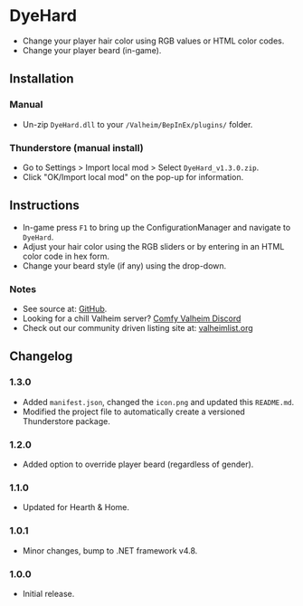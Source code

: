 ﻿# DyeHard

  * Change your player hair color using RGB values or HTML color codes.
  * Change your player beard (in-game).

## Installation

### Manual

  * Un-zip `DyeHard.dll` to your `/Valheim/BepInEx/plugins/` folder.

### Thunderstore (manual install)

  * Go to Settings > Import local mod > Select `DyeHard_v1.3.0.zip`.
  * Click "OK/Import local mod" on the pop-up for information.

## Instructions

  * In-game press `F1` to bring up the ConfigurationManager and navigate to `DyeHard`.
  * Adjust your hair color using the RGB sliders or by entering in an HTML color code in hex form.
  * Change your beard style (if any) using the drop-down.

### Notes

  * See source at: [GitHub](https://github.com/redseiko/ComfyMods/tree/main/DyeHard).
  * Looking for a chill Valheim server? [Comfy Valheim Discord](https://discord.gg/ameHJz5PFk)
  * Check out our community driven listing site at: [valheimlist.org](https://valheimlist.org/)

## Changelog

### 1.3.0

  * Added `manifest.json`, changed the `icon.png` and updated this `README.md`.
  * Modified the project file to automatically create a versioned Thunderstore package.

### 1.2.0

  * Added option to override player beard (regardless of gender).

### 1.1.0

  * Updated for Hearth & Home.

### 1.0.1

  * Minor changes, bump to .NET framework v4.8.

### 1.0.0

  * Initial release.